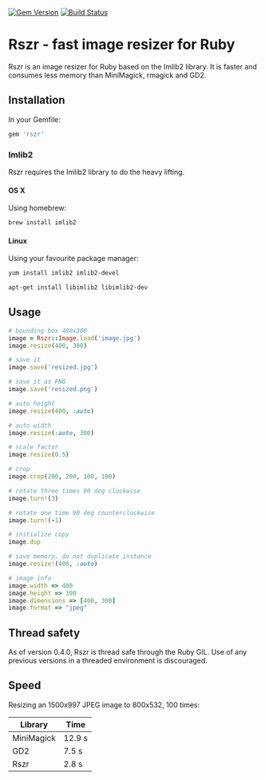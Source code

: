 [![Gem Version](https://badge.fury.io/rb/rszr.svg)](http://badge.fury.io/rb/rszr) [![Build Status](https://travis-ci.org/mtgrosser/rszr.svg)](https://travis-ci.org/mtgrosser/rszr)
# Rszr - fast image resizer for Ruby

Rszr is an image resizer for Ruby based on the Imlib2 library. It is faster and consumes less memory than MiniMagick, rmagick and GD2.

## Installation

In your Gemfile:

```ruby
gem 'rszr'
```

### Imlib2

Rszr requires the Imlib2 library to do the heavy lifting.

#### OS X

Using homebrew:

```bash
brew install imlib2
```

#### Linux

Using your favourite package manager:

```bash
yum install imlib2 imlib2-devel
```

```bash
apt-get install libimlib2 libimlib2-dev
```

## Usage

```ruby
# bounding box 400x300
image = Rszr::Image.load('image.jpg')
image.resize(400, 300)

# save it
image.save('resized.jpg')

# save it as PNG
image.save('resized.png')

# auto height
image.resize(400, :auto)

# auto width
image.resize(:auto, 300)

# scale factor
image.resize(0.5)

# crop
image.crop(200, 200, 100, 100)

# rotate three times 90 deg clockwise
image.turn!(3)

# rotate one time 90 deg counterclockwise
image.turn!(-1)

# initialize copy
image.dup

# save memory, do not duplicate instance
image.resize!(400, :auto)

# image info
image.width => 400
image.height => 300
image.dimensions => [400, 300]
image.format => "jpeg"
```

## Thread safety

As of version 0.4.0, Rszr is thread safe through the Ruby GIL.
Use of any previous versions in a threaded environment is discouraged.

## Speed

Resizing an 1500x997 JPEG image to 800x532, 100 times:

Library         | Time
----------------|-----------
MiniMagick      | 12.9 s
GD2             | 7.5 s
Rszr            | 2.8 s
